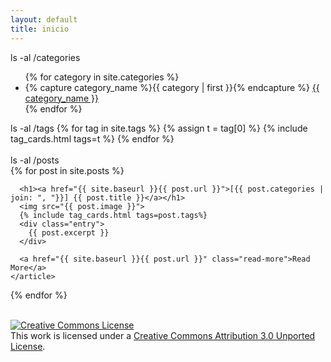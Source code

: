 ```yaml
---
layout: default
title: inicio
---
```

<!-- Categorías -->
<span class="console-input" data-prompt="uqbar@col:~$ ">ls -al /categories</span>   
<ul class="categories-list">
{% for category in site.categories %}
    <li>
    {% capture category_name %}{{ category | first }}{% endcapture %}
    <a name="{{ category_name | slugize }}" href="/category/{{ category_name }}">{{ category_name }}</a>
    </li>
{% endfor %}
</ul>
<!-- Etiquetas -->
<span class="console-input" data-prompt="uqbar@col:~$ ">ls -al /tags</span>   
{% for tag in site.tags %}
{% assign t = tag[0] %}
{% include tag_cards.html tags=t %}
{% endfor %}
<br><br>
<!-- Publicaciones -->
<span class="console-input" data-prompt="uqbar@col:~$ ">ls -al /posts</span>   
<div class="posts">
  {% for post in site.posts %}
    <article class="post">

      <h1><a href="{{ site.baseurl }}{{ post.url }}">[{{ post.categories | join: ", "}}] {{ post.title }}</a></h1>            
      <img src="{{ post.image }}">
      {% include tag_cards.html tags=post.tags%}      
      <div class="entry">
        {{ post.excerpt }}
      </div>

      <a href="{{ site.baseurl }}{{ post.url }}" class="read-more">Read More</a>
    </article>
  {% endfor %}
</div>
<br>
<!-- CC3.0 -->
<a rel="license" href="http://creativecommons.org/licenses/by/3.0/"><img alt="Creative Commons License" style="border-width:0" src="https://i.creativecommons.org/l/by/3.0/88x31.png" /></a><br />This work is licensed under a <a rel="license" href="http://creativecommons.org/licenses/by/3.0/">Creative Commons Attribution 3.0 Unported License</a>.
